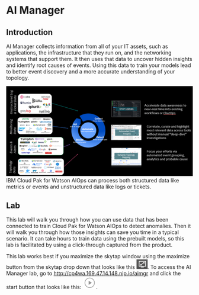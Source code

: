 # AI Manager

## Introduction
AI Manager collects information from all of your IT assets, such as applications, the infrastructure that they run on, and the networking systems that support them. It then uses that data to uncover hidden insights and identify root causes of events. Using this data to train your models lead to better event discovery and a more accurate understanding of your topology.


![AI Manager can ingest data from lots of sources to provide insights about applications.](./images/aimgr1.png)
IBM Cloud Pak for Watson AIOps can process both structured data like metrics or events and unstructured data like logs or tickets.

## Lab
This lab will walk you through how you can use data that has been connected to train Cloud Pak for Watson AIOps to detect anomalies. Then it will walk you through how those insights can save you time in a typical scenario. It can take hours to train data using the prebuilt models, so this lab is facilitated by using a click-through captured from the product.

This lab works best if you maximize the skytap window using the maximize button from the skytap drop down that looks like this ![Maximize](./images/aimgr3.png). To access the AI Manager lab, go to http://cp4wa.169.47.14.148.nip.io/aimgr and click the start button that looks like this: ![Start button](./images/aimgr2.png).
